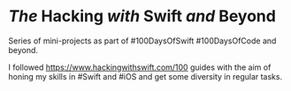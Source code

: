 # *The* Hacking *with* Swift *and* Beyond
Series of mini-projects as part of #100DaysOfSwift #100DaysOfCode and beyond.

I followed https://www.hackingwithswift.com/100 guides with the aim of honing my skills in #Swift and #iOS and get some diversity in regular tasks.
